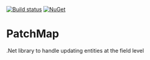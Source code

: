 [![Build status](https://ci.appveyor.com/api/projects/status/d76ll7iouu121c4t?svg=true)](https://ci.appveyor.com/project/jayoungers/patchmap)
[![NuGet](http://img.shields.io/nuget/v/PatchMap.svg)](https://www.nuget.org/packages/PatchMap/)

# PatchMap
.Net library to handle updating entities at the field level
